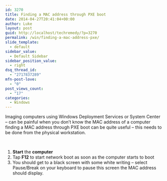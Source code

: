 ```yaml
---
id: 3270
title: Finding a MAC address through PXE boot
date: 2014-04-27T20:41:04+00:00
author: Luke
layout: post
guid: http://localhost/techremedy/?p=3270
permalink: /win/finding-a-mac-address-pxe/
slide_template:
  - default
sidebar_value:
  - Default Sidebar
sidebar_position_value:
  - right
dsq_thread_id:
  - "2717837289"
mfn-post-love:
  - "0"
post_views_count:
  - "17"
categories:
  - Windows
---
```

Imaging computers using Windows Deployment Services or System Center – can be painful when you don’t know the MAC address of a computer finding a MAC address through PXE boot can be quite useful – this needs to be done from the physical workstation.

&nbsp;

  1. **Start** the **computer**
  2. Tap **F12** to start network boot as soon as the computer starts to boot
  3. You should get to a black screen with some white writing – select Pause/Break on your keyboard to pause this screen the MAC address should display.